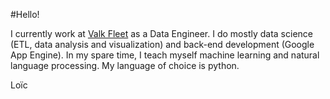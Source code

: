 #Hello!

I currently work at [Valk Fleet](http://valkfleet.com) as a Data Engineer. I do mostly data science (ETL, data analysis and visualization) and back-end development (Google App Engine). In my spare time, I teach myself machine learning and natural language processing. My language of choice is python.

Lo&#239;c
